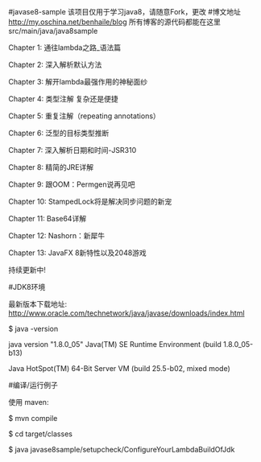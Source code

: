 #javase8-sample
该项目仅用于学习java8，请随意Fork，更改
#博文地址
http://my.oschina.net/benhaile/blog
所有博客的源代码都能在这里 src/main/java/java8sample

Chapter 1: 通往lambda之路_语法篇

Chapter 2: 深入解析默认方法

Chapter 3: 解开lambda最强作用的神秘面纱

Chapter 4: 类型注解 复杂还是便捷

Chapter 5: 重复注解（repeating annotations）

Chapter 6: 泛型的目标类型推断

Chapter 7: 深入解析日期和时间-JSR310

Chapter 8: 精简的JRE详解

Chapter 9: 跟OOM：Permgen说再见吧

Chapter 10: StampedLock将是解决同步问题的新宠

Chapter 11: Base64详解

Chapter 12: Nashorn：新犀牛

Chapter 13: JavaFX 8新特性以及2048游戏

持续更新中!

#JDK8环境

最新版本下载地址: http://www.oracle.com/technetwork/java/javase/downloads/index.html

$ java -version

java version "1.8.0_05" Java(TM) SE Runtime Environment (build 1.8.0_05-b13) 

Java HotSpot(TM) 64-Bit Server VM (build 25.5-b02, mixed mode)

#编译/运行例子

使用 maven:

$ mvn compile

$ cd target/classes

$ java javase8sample/setupcheck/ConfigureYourLambdaBuildOfJdk
